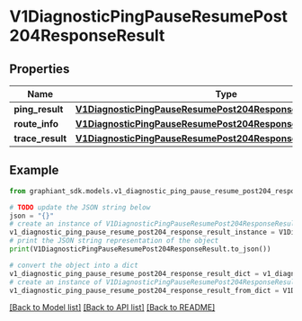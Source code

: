 # V1DiagnosticPingPauseResumePost204ResponseResult


## Properties

Name | Type | Description | Notes
------------ | ------------- | ------------- | -------------
**ping_result** | [**V1DiagnosticPingPauseResumePost204ResponseResultPingResult**](V1DiagnosticPingPauseResumePost204ResponseResultPingResult.md) |  | [optional] 
**route_info** | [**V1DiagnosticPingPauseResumePost204ResponseResultRouteInfo**](V1DiagnosticPingPauseResumePost204ResponseResultRouteInfo.md) |  | [optional] 
**trace_result** | [**V1DiagnosticPingPauseResumePost204ResponseResultTraceResult**](V1DiagnosticPingPauseResumePost204ResponseResultTraceResult.md) |  | [optional] 

## Example

```python
from graphiant_sdk.models.v1_diagnostic_ping_pause_resume_post204_response_result import V1DiagnosticPingPauseResumePost204ResponseResult

# TODO update the JSON string below
json = "{}"
# create an instance of V1DiagnosticPingPauseResumePost204ResponseResult from a JSON string
v1_diagnostic_ping_pause_resume_post204_response_result_instance = V1DiagnosticPingPauseResumePost204ResponseResult.from_json(json)
# print the JSON string representation of the object
print(V1DiagnosticPingPauseResumePost204ResponseResult.to_json())

# convert the object into a dict
v1_diagnostic_ping_pause_resume_post204_response_result_dict = v1_diagnostic_ping_pause_resume_post204_response_result_instance.to_dict()
# create an instance of V1DiagnosticPingPauseResumePost204ResponseResult from a dict
v1_diagnostic_ping_pause_resume_post204_response_result_from_dict = V1DiagnosticPingPauseResumePost204ResponseResult.from_dict(v1_diagnostic_ping_pause_resume_post204_response_result_dict)
```
[[Back to Model list]](../README.md#documentation-for-models) [[Back to API list]](../README.md#documentation-for-api-endpoints) [[Back to README]](../README.md)


